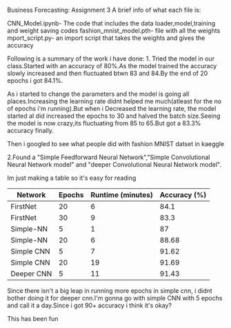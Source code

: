 Business Forecasting: Assignment 3
 A brief info of what each file is:

 CNN_Model.ipynb- The code that includes the data loader,model,training and weight saving codes
 fashion_mnist_model.pth- file with all the weights
 mport_script.py- an import script that takes the weights and gives the accuracy

Following is a summary of the work i have done:
1.
Tried the model in our class.Started with an accuracy of 80%.As the model trained the accuracy slowly increased and then fluctuated btwn 83 and 84.By the end of 20 epochs i got 84.1%.

As i started to change the parameters and the model is going all places.Increasing the learning rate didnt helped me much(atleast for the no of epochs i'm running).But when i Decreased the learning rate, the model started aI did increased the epochs to 30 and halved the batch size.Seeing the model is now crazy,its fluctuating from 85 to 65.But got a 83.3% accuracy finally.

Then i googled to see what people did with fashion MNIST datset in kaeggle

2.Found a "Simple Feedforward Neural Network","Simple Convolutional Neural Network model" and "deeper Convolutional Neural Network model".

Im just making a table so it's easy for reading

| Network     | Epochs | Runtime (minutes) | Accuracy (%) |
|-------------|--------|-------------------|--------------|
| FirstNet    | 20     | 6                 | 84.1         |
| FirstNet    | 30     | 9                 | 83.3         |
| Simple-NN   | 5      | 1                 | 87           |
| Simple-NN   | 20     | 6                 | 88.68        |
| Simple CNN  | 5      | 7                 | 91.62        |
| Simple CNN  | 20     | 19                | 91.69        |
| Deeper CNN  | 5      | 11                | 91.43        |


Since there isn't a big leap in running more epochs in simple cnn, i didnt bother doing it for deeper cnn.I'm gonna go with simple CNN with 5 epochs and call it a day.Since i got 90+ accuracy i think it's okay?

This has been fun
